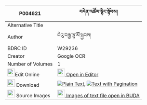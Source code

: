 |P004621|བདེན་འཚོལ་སྙིང་སྟོབས། 
| --- | --- 
|Alternative Title |
|Author| བེའུ་བརྒྱ་ལྷ་མོ་སྐྱབས།
|BDRC ID | W29236
|Creator | Google OCR
|Number of Volumes| 1
|<img width="25" src="https://img.icons8.com/color/25/000000/edit-property.png">Edit Online| [<img width="25" src="https://avatars.githubusercontent.com/u/45091458?s=200&v=4"> Open in Editor](http://editor.openpecha.org/P004621)
|<img width="25" src="https://img.icons8.com/fluent/48/000000/download-2.png"/>  Download | [![](https://img.icons8.com/color/20/000000/txt.png)Plain Text](https://github.com/Openpecha/P004621/releases/download/v1/den_tsol_nyingtob_plain_P004621.zip), [![](https://img.icons8.com/color/20/000000/txt.png)Text with Pagination](https://github.com/Openpecha/P004621/releases/download/v1/den_tsol_nyingtob_pages_P004621.zip)
|<img width="25" src="https://img.icons8.com/plasticine/100/000000/pictures-folder.png"/>  Source Images | [<img width="25" src="https://library.bdrc.io/icons/BUDA-small.svg"> Images of text file open in BUDA](https://library.bdrc.io/show/bdr:W29236)